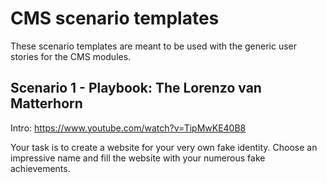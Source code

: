 # CMS scenario templates
These scenario templates are meant to be used with the generic user stories for the CMS modules.

## Scenario 1 - Playbook: The Lorenzo van Matterhorn
Intro: https://www.youtube.com/watch?v=TipMwKE40B8

Your task is to create a website for your very own fake identity. Choose an impressive name and fill the website with your numerous fake achievements. 
